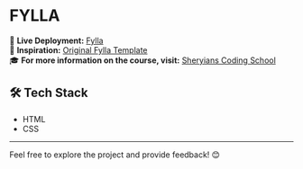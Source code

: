 # FYLLA

🚀 **Live Deployment:** <a href="https://fylla.netlify.app/" target="_blank">Fylla</a>  
🎨 **Inspiration:** <a href="https://fylla-template.framer.website/?via=pawelgola" target="_blank">Original Fylla Template</a>  
🎓 **For more information on the course, visit:** <a href="https://sheryians.com/" target="_blank">Sheryians Coding School</a>  

## 🛠 Tech Stack
<ul>
    <li>HTML</li>
    <li>CSS</li>
</ul>

---

Feel free to explore the project and provide feedback! 😊
